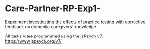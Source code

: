 # Care-Partner-RP-Exp1-
Experiment investigating the effects of practice testing with corrective feedback on dementia caregivers’ knowledge

All tasks were programmed using the jsPsych v7: https://www.jspsych.org/v7/
